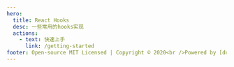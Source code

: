 ```yaml
---
hero:
  title: React Hooks
  desc: 一些常用的hooks实现
  actions:
    - text: 快速上手
      link: /getting-started
footer: Open-source MIT Licensed | Copyright © 2020<br />Powered by [dumi](https://d.umijs.org)
---
```

